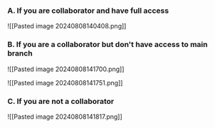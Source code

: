 ### A. If you are collaborator and have full access

![[Pasted image 20240808140408.png]]


### B. If you are a collaborator but don't have access to main branch



![[Pasted image 20240808141700.png]]

![[Pasted image 20240808141751.png]]

### C. If you are not a collaborator

![[Pasted image 20240808141817.png]]